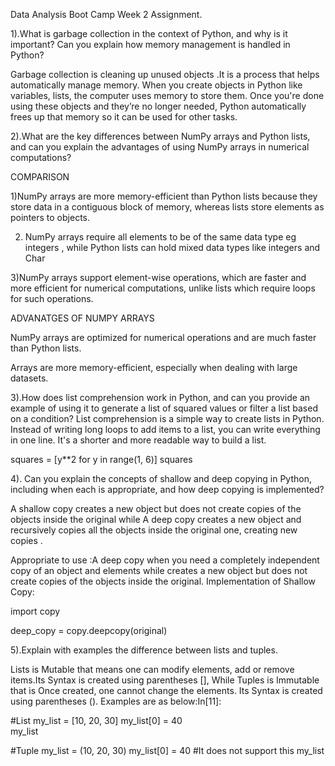 

  Data Analysis Boot Camp Week 2 Assignment. 

 1).What is garbage collection in the context of Python, and why is it important? Can you explain how memory management is handled in Python?


 Garbage collection is cleaning up unused objects .It is a process that helps automatically manage memory. When you create objects in Python like variables, lists, the computer uses memory to store them. Once you're done using these objects and they’re no longer needed, Python automatically frees up that memory so it can be used for other tasks. 


 2).What are the key differences between NumPy arrays and Python lists, and can you explain the advantages of using NumPy arrays in numerical computations?

 COMPARISON

 
 1)NumPy arrays are more memory-efficient than Python lists because they store data in a contiguous block of memory, whereas lists store elements as pointers to objects.

2) NumPy arrays require all elements to be of the same data type eg integers , while Python lists can hold mixed data types like integers and Char

 3)NumPy arrays support element-wise operations, which are faster and more efficient for numerical computations, unlike lists which require loops for such operations.

ADVANATGES OF NUMPY ARRAYS

NumPy arrays are optimized for numerical operations and are much faster than Python lists.

 Arrays are more memory-efficient, especially when dealing with large datasets.

3).How does list comprehension work in Python, and can you provide an example of using it to generate a list of squared values or filter a list based on a condition?
 List comprehension is a simple way to create lists in Python. Instead of writing long loops to add items to a list, you can write everything in one line. It's a shorter and more readable way to build a list.




squares = [y**2 for y in range(1, 6)]
squares



 4). Can you explain the concepts of shallow and deep copying in Python, including when each is appropriate, and how deep copying is implemented?

A shallow copy creates a new object but does not create copies of the objects inside the original while A deep copy creates a new object and recursively copies all the objects inside the original one, creating new copies .


Appropriate  to use :A deep copy when you need a completely independent copy of an object and elements while  creates a new object but does not create copies of the objects inside the original.
 Implementation of Shallow Copy:

 
  import copy

 deep_copy = copy.deepcopy(original)


5).Explain with examples the difference between lists and tuples.

Lists is Mutable that means one  can modify elements, add or remove items.Its Syntax is created using parentheses [], While Tuples is Immutable that is Once created, one  cannot change the elements.
Its Syntax is created using parentheses (). Examples are as below:In[11]:


#List
my_list = [10, 20, 30]
my_list[0] = 40  
my_list







#Tuple 
my_list = (10, 20, 30)
my_list[0] = 40 #It does not support this
my_list






